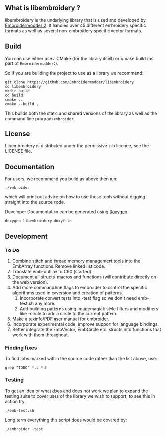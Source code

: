 What is libembroidery ?
-----------------------

libembroidery is the underlying library that is used and
developed by [Embroidermodder 2](http://embroidermodder.github.io).
It handles over 45 different embroidery specific formats as well
as several non-embroidery specific vector formats.

Build
-----

You can use either use a CMake (for the library itself) or qmake build
(as part of `Embroidermodder2`).

So if you are building the project to use as a library we recommend:
 
```
git clone https://github.com/Embroidermodder/libembroidery
cd libembroidery
mkdir build
cd build
cmake ..
cmake --build .
```

This builds both the static and shared versions of the library as well
as the command line program `embroider`.

License
-------

Libembroidery is distributed under the permissive zlib licence, see the LICENSE
file.

Documentation
-------------

For users, we recommend you build as above then run:

```
./embroider
```

which will print out advice on how to use these tools without digging straight into the source
code.

Developer Documentation can be generated using [Doxygen](http://www.doxygen.org)

```
doxygen libembroidery.doxyfile
```

Development
-----------

### To Do

1. Combine stitch and thread memory management tools into the EmbArray functions. Remove linked list code.
1. Translate emb-outline to C90 (started).
1. Document all structs, macros and functions (will contribute directly on the web version).
1. Add more command line flags to embroider to control the specific algorithms used in coversion
   and creation of patterns.
   1. Incorporate convert tests into -test flag so we don't need emb-test.sh any more.
   2. Add building patterns using Imagemagick style filters and modifiers like -circle to add
      a circle to the current pattern.
1. Make a texinfo/PDF user manual for embroider.
1. Incorporate experimental code, improve support for language bindings.
1. Better integrate the EmbVector, EmbCircle etc. structs into functions that work with them throughout.

### Finding fixes

To find jobs marked within the source code rather than the list above, use:

```
grep "TODO" *.c *.h
```

### Testing

To get an idea of what does and does not work we plan to expand the testing
suite to cover uses of the library we wish to support, to see this in action
try:

```
./emb-test.sh
```

Long term everything this script does would be covered by:

```
./embroider -test
